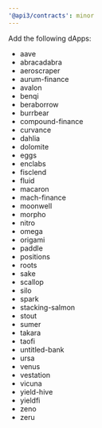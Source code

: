 ```yaml
---
'@api3/contracts': minor
---
```


Add the following dApps:

- aave
- abracadabra
- aeroscraper
- aurum-finance
- avalon
- benqi
- beraborrow
- burrbear
- compound-finance
- curvance
- dahlia
- dolomite
- eggs
- enclabs
- fisclend
- fluid
- macaron
- mach-finance
- moonwell
- morpho
- nitro
- omega
- origami
- paddle
- positions
- roots
- sake
- scallop
- silo
- spark
- stacking-salmon
- stout
- sumer
- takara
- taofi
- untitled-bank
- ursa
- venus
- vestation
- vicuna
- yield-hive
- yieldfi
- zeno
- zeru
